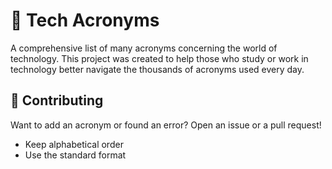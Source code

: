 # 📀 Tech Acronyms

A comprehensive list of many acronyms concerning the world of technology. This project was created to help those who study or work in technology better navigate the thousands of acronyms used every day.

## 🙏 Contributing

Want to add an acronym or found an error? Open an issue or a pull request!

- Keep alphabetical order
- Use the standard format
